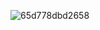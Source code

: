 ![65d778dbd2658](https://github.com/kadiump/kadiump.github.io/assets/161380792/0255ce29-3735-4e07-a4db-4c6d251084e5)

